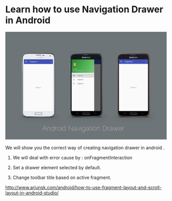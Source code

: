 # Learn how to use Navigation Drawer in Android 

 ![Image](/image.jpg)

We will show you the correct way of creating navigation drawer in android .

1.  We will deal with error cause by : onFragmentInteraction

2. Set a drawer element selected by default.

3. Change toolbar title based on active fragment.

http://www.arjunsk.com/android/how-to-use-fragment-layout-and-scroll-layout-in-android-studio/
